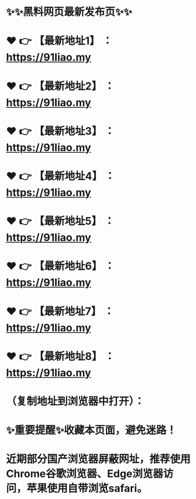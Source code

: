 # ✨✨黑料网页最新发布页✨✨
# ❤️ 👉 【最新地址1】 ：https://91liao.my
# ❤️ 👉 【最新地址2】 ：https://91liao.my
# ❤️ 👉 【最新地址3】 ：https://91liao.my
# ❤️ 👉 【最新地址4】 ：https://91liao.my
# ❤️ 👉 【最新地址5】 ：https://91liao.my
# ❤️ 👉 【最新地址6】 ：https://91liao.my
# ❤️ 👉 【最新地址7】 ：https://91liao.my
# ❤️ 👉 【最新地址8】 ：https://91liao.my
# （复制地址到浏览器中打开）：
# ✨重要提醒✨收藏本页面，避免迷路！
# 近期部分国产浏览器屏蔽网址，推荐使用Chrome谷歌浏览器、Edge浏览器访问，苹果使用自带浏览safari。
